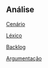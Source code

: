 ## Análise 

[Cenário](../Analise/cenario.md)

[Léxico](../Analise/lexico.md)

[Backlog](../Analise/backlog.md)

[Argumentação](../Analise/argumentacao.md)

